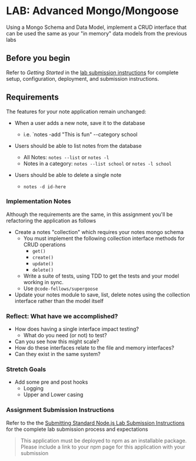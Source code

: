 # LAB: Advanced Mongo/Mongoose

Using a Mongo Schema and Data Model, implement a CRUD interface that can be used the same as your "in memory" data models from the previous labs

## Before you begin

Refer to *Getting Started*  in the [lab submission instructions](../../../reference/submission-instructions/labs/README.md) for complete setup, configuration, deployment, and submission instructions.

## Requirements

The features for your note application remain unchanged:

- When a user adds a new note, save it to the database
  - i.e. `notes -add "This is fun" --category school

- Users should be able to list notes from the database
  - All Notes: `notes --list` or `notes -l`
  - Notes in a category: `notes --list school` or `notes -l school`

- Users should be able to delete a single note
  - `notes -d id-here`

### Implementation Notes

Although the requirements are the same, in this assignment you'll be refactoring the application as follows

- Create a notes "collection" which requires your notes mongo schema
  - You must implement the following collection interface methods for CRUD operations
    - `get()`
    - `create()`
    - `update()`
    - `delete()`
  - Write a suite of tests, using TDD to get the tests and your model working in sync.
  - Use `@code-fellows/supergoose`
- Update your notes module to save, list, delete notes using the collection interface rather than the model itself

### Reflect: What have we accomplished?

- How does having a single interface impact testing?
  - What do you need (or not) to test?
- Can you see how this might scale?
- How do these interfaces relate to the file and memory interfaces?
- Can they exist in the same system?

### Stretch Goals

- Add some pre and post hooks
  - Logging
  - Upper and Lower casing

### Assignment Submission Instructions

Refer to the the [Submitting Standard Node.js Lab Submission Instructions](../../../reference/submission-instructions/labs/node-apps.md) for the complete lab submission process and expectations

> This application must be deployed to npm as an installable package.  Please include a link to your npm page for this application with your submission
